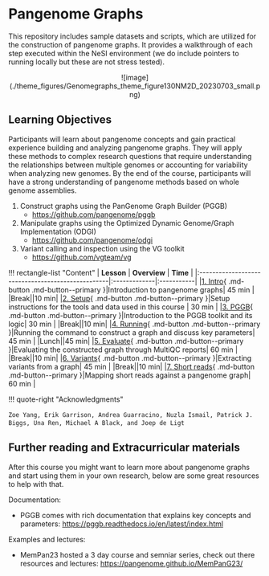 
# Pangenome Graphs

This repository includes sample datasets and scripts, which are utilized for the construction of pangenome graphs. 
It provides a walkthrough of each step executed within the NeSI environment (we do include pointers to running locally but these are not stress tested).

<center>
![image](./theme_figures/Genomegraphs_theme_figure130NM2D_20230703_small.png)
</center>

## Learning Objectives
Participants will learn about pangenome concepts and gain practical experience building and analyzing pangenome graphs. They will apply these methods to complex research questions that require understanding the relationships between multiple genomes or accounting for variability when analyzing new genomes. By the end of the course, participants will have a strong understanding of pangenome methods based on whole genome assemblies.

1. Construct graphs using the PanGenome Graph Builder (PGGB)
    - https://github.com/pangenome/pggb
3. Manipulate graphs using the Optimized Dynamic Genome/Graph Implementation (ODGI)
    - https://github.com/pangenome/odgi
5. Variant calling and inspection using the VG toolkit
    - https://github.com/vgteam/vg

!!! rectangle-list "Content"
    | **Lesson**                                        | **Overview** |  **Time**  |
    |:--------------------------------------------------|:-------------|:-----------|
    |[1. Intro](./1_Introduction_to_pangenomegraphs.md){ .md-button .md-button--primary }|Introduction to pangenome graphs| 45 min |
    |Break||10 min|
    |[2. Setup](./2_Tools_and_setup.md){ .md-button .md-button--primary }|Setup instructions for the tools and data used in this course | 30 min |
    |[3. PGGB](./3_Introduction_to_pggb.md){ .md-button .md-button--primary }|Introduction to the PGGB toolkit and its logic| 30 min |
    |Break||10 min|
    |[4. Running](./4_Running_pggb.md){ .md-button .md-button--primary }|Running the command to construct a graph and discuss key parameters| 45 min |
    |Lunch||45 min|
    |[5. Evaluate](./5_Evaluating_pggb_output.md){ .md-button .md-button--primary }|Evaluating the constructed graph through MultiQC reports| 60 min |
    |Break||10 min|
    |[6. Variants](./6_Variant_calling.md){ .md-button .md-button--primary }|Extracting variants from a graph| 45 min |
    |Break||10 min|
    |[7. Short reads](./7_Short_reads.md){ .md-button .md-button--primary }|Mapping short reads against a pangenome graph| 60 min |



!!! quote-right "Acknowledgments"

    Zoe Yang, Erik Garrison, Andrea Guarracino, Nuzla Ismail, Patrick J. Biggs, Una Ren, Michael A Black, and Joep de Ligt


## Further reading and Extracurricular materials
After this course you might want to learn more about pangenome graphs and start using them in your own research, below are some great resources to help with that.

Documentation:
- PGGB comes with rich documentation that explains key concepts and parameters: https://pggb.readthedocs.io/en/latest/index.html

Examples and lectures:
- MemPan23 hosted a 3 day course and semniar series, check out there resources and lectures: https://pangenome.github.io/MemPanG23/
